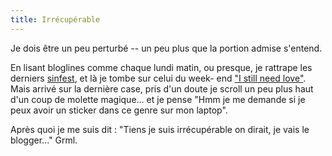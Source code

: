 ```yaml
---
title: Irrécupérable
---
```


Je dois être un peu perturbé -- un peu plus que la portion admise s'entend.

En lisant bloglines comme chaque lundi matin, ou presque, je rattrape les
derniers [sinfest](http://www.sinfest.net), et là je tombe sur celui du week-
end ["I still need
love"](http://www.sinfest.net/archive_page.php?comicID=2518). Mais arrivé sur
la dernière case, pris d'un doute je scroll un peu plus haut d'un coup de
molette magique... et je pense "Hmm je me demande si je peux avoir un sticker
dans ce genre sur mon laptop".

Après quoi je me suis dit : "Tiens je suis irrécupérable on dirait, je vais le
blogger..." Grml.


